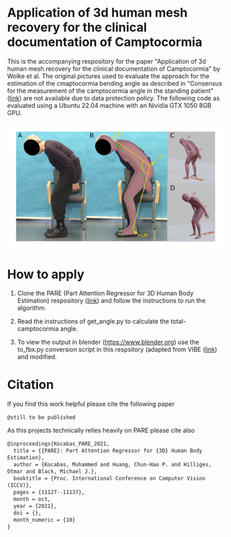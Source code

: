 # Application of 3d human mesh recovery for the clinical documentation of Camptocormia

This is the accompanying respository for the paper "Application of 3d human mesh recovery for the clinical documentation of Camptocormia" by Wolke et al. The original pictures used to evaluate the approach for the estimation of the cmaptocormia bending angle as described in "Consensus for the measurement of the camptocormia angle in the standing patient" ([link](https://pubmed.ncbi.nlm.nih.gov/29907329/)) are not available due to data protection policy. The following code as evaluated using a Ubuntu 22.04 machine with an Nividia GTX 1050 8GB GPU.

![Figure 1](Figure1_.png)

# How to apply

1. Clone the PARE (Part Attention Regressor for 3D Human Body Estimation) respository ([link](https://github.com/mkocabas/PARE)) and follow the instructions to run the algorithm.

2. Read the instructions of get_angle.py to calculate the total-camptocormia angle.

3. To view the output in blender (https://www.blender.org) use the to_fbx.py conversion script in this respsitory (adapted from VIBE ([link](https://github.com/mkocabas/VIBE/blob/master/lib/utils/fbx_output.py)) and modified.

# Citation

If you find this work helpful please cite the following paper 
```
@still to be published

```
As this projects technically relies heavily on PARE please cite also
```
@inproceedings{Kocabas_PARE_2021,
  title = {{PARE}: Part Attention Regressor for {3D} Human Body Estimation},
  author = {Kocabas, Muhammed and Huang, Chun-Hao P. and Hilliges, Otmar and Black, Michael J.},
  booktitle = {Proc. International Conference on Computer Vision (ICCV)},
  pages = {11127--11137},
  month = oct,
  year = {2021},
  doi = {},
  month_numeric = {10}
}
```
